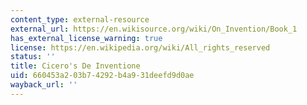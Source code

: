 ```yaml
---
content_type: external-resource
external_url: https://en.wikisource.org/wiki/On_Invention/Book_1
has_external_license_warning: true
license: https://en.wikipedia.org/wiki/All_rights_reserved
status: ''
title: Cicero's De Inventione
uid: 660453a2-03b7-4292-b4a9-31deefd9d0ae
wayback_url: ''
---
```

